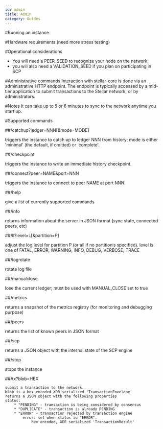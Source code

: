 ```yaml
---
id: admin
title: Admin
category: Guides
---
```

#Running an instance

#Hardware requirements
    (need more stress testing)

#Operational considerations
* You will need a PEER_SEED to recognize your node on the network;
* you will also need a VALIDATION_SEED if you plan on participating in SCP

#Administrative commands
    Interaction with stellar-core is done via an administrative
    HTTP endpoint.
    The endpoint is typically accessed by a mid-tier application to
    submit transactions to the Stellar network, or by administrators.

#Notes
 It can take up to 5 or 6 minutes to sync to the network anytime you start up.

#Supported commands

##/catchup?ledger=NNN[&mode=MODE]

triggers the instance to catch up to ledger NNN from history;
mode is either 'minimal' (the default, if omitted) or 'complete'.

##/checkpoint

triggers the instance to write an immediate history checkpoint.

##/connect?peer=NAME&port=NNN

triggers the instance to connect to peer NAME at port NNN.

##/help

give a list of currently supported commands

##/info

returns information about the server in JSON format (sync
state, connected peers, etc)

##/ll?level=L[&partition=P]

adjust the log level for partition P (or all if no partitionis specified).
level is one of FATAL, ERROR, WARNING, INFO, DEBUG, VERBOSE, TRACE

##/logrotate

rotate log file

##/manualclose

lose the current ledger; must be used with MANUAL_CLOSE set to true

##/metrics

returns a snapshot of the metrics registry (for monitoring and
debugging purpose)

##/peers

returns the list of known peers in JSON format

##/scp

returns a JSON object with the internal state of the SCP engine

##/stop

stops the instance

##/tx?blob=HEX
```
submit a transaction to the network.
blob is a hex encoded XDR serialized 'TransactionEnvelope'
returns a JSON object with the following properties
status:
    * "PENDING" - transaction is being considered by consensus
    * "DUPLICATE" - transaction is already PENDING
    * "ERROR" - transaction rejected by transaction engine
        error: set when status is "ERROR".
            hex encoded, XDR serialized 'TransactionResult'
```